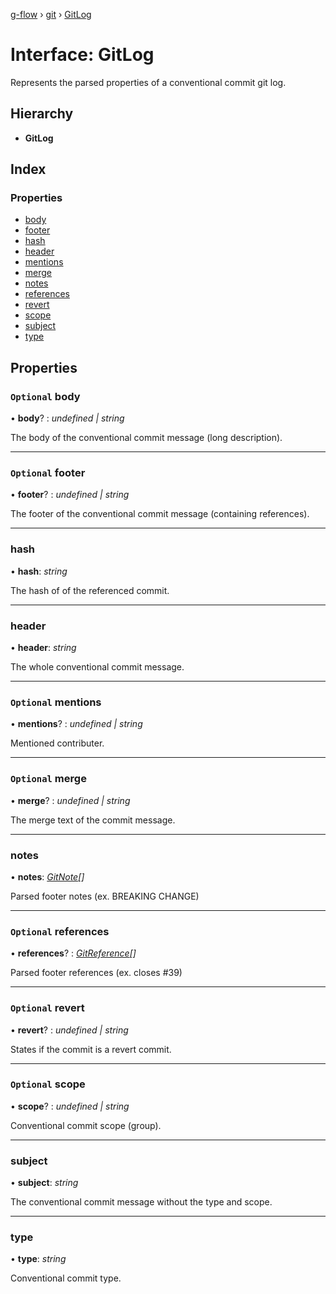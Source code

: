 [g-flow](../README.md) › [git](../modules/git.md) › [GitLog](git.gitlog.md)

# Interface: GitLog

Represents the parsed properties of a conventional commit git log.

## Hierarchy

* **GitLog**

## Index

### Properties

* [body](git.gitlog.md#optional-body)
* [footer](git.gitlog.md#optional-footer)
* [hash](git.gitlog.md#hash)
* [header](git.gitlog.md#header)
* [mentions](git.gitlog.md#optional-mentions)
* [merge](git.gitlog.md#optional-merge)
* [notes](git.gitlog.md#notes)
* [references](git.gitlog.md#optional-references)
* [revert](git.gitlog.md#optional-revert)
* [scope](git.gitlog.md#optional-scope)
* [subject](git.gitlog.md#subject)
* [type](git.gitlog.md#type)

## Properties

### `Optional` body

• **body**? : *undefined | string*

The body of the conventional commit message (long description).

___

### `Optional` footer

• **footer**? : *undefined | string*

The footer of the conventional commit message (containing references).

___

###  hash

• **hash**: *string*

The hash of of the referenced commit.

___

###  header

• **header**: *string*

The whole conventional commit message.

___

### `Optional` mentions

• **mentions**? : *undefined | string*

Mentioned contributer.

___

### `Optional` merge

• **merge**? : *undefined | string*

The merge text of the commit message.

___

###  notes

• **notes**: *[GitNote](git.gitnote.md)[]*

Parsed footer notes (ex. BREAKING CHANGE)

___

### `Optional` references

• **references**? : *[GitReference](git.gitreference.md)[]*

Parsed footer references (ex. closes #39)

___

### `Optional` revert

• **revert**? : *undefined | string*

States if the commit is a revert commit.

___

### `Optional` scope

• **scope**? : *undefined | string*

Conventional commit scope (group).

___

###  subject

• **subject**: *string*

The conventional commit message without the type and scope.

___

###  type

• **type**: *string*

Conventional commit type.
